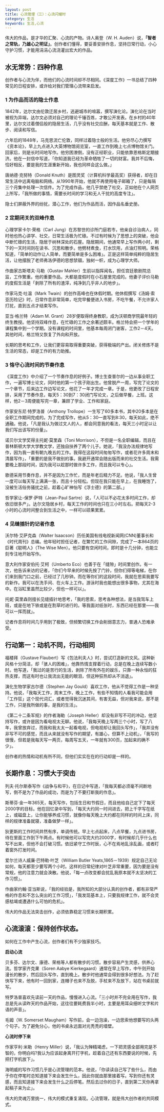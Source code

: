 ```yaml
---
layout: post
title: 心流管理（三）：心流闪耀时
category: 生活
keywords: 生活,心流
---
```


伟大的作品，是才华的汇聚、心流的产物。诗人奥登（W. H. Auden）说，**「智者之常轨，乃雄心之明证」**。创作者们懂得，要妥善安排作息，坚持日常行动，小心守护习惯，才能用涓涓心流浇灌出宏大的作品。

## 水无常势：四种作息

创作者与心流为伴，而他们的心流时间却不尽相同。《深度工作》一书总结了四种常见的日程安排，或许给对我们管理心流带来启发。

### 1 为作品而活的隐士作息

1842年，达尔文由伦敦迁居乡村，逃避城市的喧嚣，撰写演化论。演化论在当时被视为异端，达尔文必须对自己的理论千锤百炼，才敢公开发表。在乡村的40年里，达尔文过着僧侣般的隐居生活，几乎没有社交应酬，每天基本就是工作、散步、阅读和写信。

六年后的1848年，马克思流亡伦敦，同样过着隐士般的生活。他穷尽心力撰写《资本论》，早上九点进入大英博物馆阅览室，一直工作到晚上七点博物馆关门。回家后，则是长时间地写作。他穷困潦倒，没有正经职业，只能依靠恩格斯定期接济。他在一封信中写道，「你知道我已经为革命牺牲了一切的财富。我并不后悔，恰好相反，要是我的生涯重新开始，我也同样会这么做。」

唐纳德·克努特（Donald Knuth）是图灵奖（计算机科学最高奖）获得者，却在日常生活中远离电脑和网络。从1990年开始，他就不再使用电子邮箱了，只是每隔三个月集中处理一次信件。为了完成作品，他几乎禁绝了社交，正如他在个人网页上所写，「我所做的事情，需要长时间的学习和无人干扰的高度专注」。

隐士们屏蔽外界的纷扰，潜心工作，他们为作品而活，因作品名垂史册。

### 2 定期闭关的双峰作息

心理学家卡尔·荣格（Carl Jung）在苏黎世的诊所门庭若市，他亲自诊治病人，同时他也热心讲学、社交，日常生活极为忙碌。不过有时候为了思想上的突破，他会中断忙碌的生活，隐居于树林深处的石屋。隐居期间，他通常早上写作两小时，剩下的一天时间则在读书、沉思和散步。他劈材煮食，打水饮用，点油灯照明。荣格知道，「简单的动作让人简单，而要简单是多么困难」。正是这样简单纯粹的隐居生活，让他摆脱了老师弗洛伊德的思想禁锢，独树一帜，成为心理学大师。

作曲家古斯塔夫·马勒（Gustav Mahler）生前以指挥闻名，担任宫廷歌剧院总监，工作繁重。他的重要作品，大都是度假时在小石屋里完成的。他妻子评价马勒的度假生活是「剥除了所有的渣滓，纯净到几乎非人的地步」。

作家马克·吐温（Mark Twain）的创作高峰也在休假时期。他休假撰写《汤姆·索亚历险记》时，日常作息非常简单，吃完早餐便进入书房，不吃午餐，不允许家人打扰，直到五点才结束写作。

亚当·格兰特（Adam M. Grant）28岁便取得终身教职，成为沃顿商学院最年轻的终生教授。他坚持双峰作息，在忙碌的工作之余著述颇丰。格兰特会把一个学年的课程集中到一个学期。没有课程的时间里，他基本每周闭门谢客，工作2－4天。其他时间，格兰特又恢复了外向和开放。

长期的思考和工作，让我们更容易取得重要突破，获得极端的产出。闭关修炼不是生活的常态，却是工作的有力助推。

### 3 恪守心流时间的节奏作息


《深度工作》中介绍了一个节奏作息的好例子。博士生查普尔的一边从事全职工作，一遍写博士论文，同时他的第一个孩子刚出生。他曾脱产一周，写完了论文的一个章节，后来边工作边写论文，他花了一年才完成一章。于是，他更改了日程安排，采用了节奏作息，每天5：30到7：30闭门写论文，之后做早餐，上班。这样，他2－3周便能写完一章，兼顾了学业、工作和家庭。

作家安东尼·特罗洛普（Anthony Trollope）一生写了60多本书，其中20多本是在全职工作期间完成的。为了完成写作，他从5：30一直写到8:30，每天如此，绝不通融。他说，「凡是我认为做过文人的人，都会同意我的看法，每天三小时足以让我们写出该写的份量」。

诺贝尔文学奖得主托妮·莫里森（Toni Morrison），不但是一名全职编辑，而且在普林斯顿大学大学教文学，还独自扶养了两个儿子。她说，「我没办法规律地写作，因为我一直有朝九晚五的工作。我得在这段时间匆匆写作，或者花许多周末和清晨写作」，「重要的是我不做别的事。我避开通常会随出版而来的社交生活。我需要晚上那段时间，因为我可以趁那时做许多工作，而且我可以专心」。


歌德采用节奏作息，并不是因为工作忙，而是年老后精力不足。他说，「我人生曾一度可以每天写上满满一张，而且十分轻松。但现在我只能在早上，在我睡饱了，没被生活俗务骚扰之前，趁着心旷神怡写《浮士德》的第二部。」


哲学家让-保罗·萨特（Jean-Paul Sartre）说，「人可以不必花太多时间工作，却依旧很多产」。达尔文隐居乡村，每天工作的时间也只在三小时左右。把每天2-3小时的心流时间整合到生活之中，一样可以硕果累累。

### 4 见缝插针的记者作息

沃尔特·艾萨克森（Walter Isaacson）历任美国有线电视新闻网(CNN)董事长和《时代周刊》总编。他年轻时担任记者，在繁忙的工作间隙，完成了一本864页的巨著《聪明人》（The Wise Men）。他只要有空闲时间，即时是十几分钟，也能立刻专注地开始写作。

意大利作家安伯托·艾柯（Umberto Eco）也善于在「缝隙」时间里创作。有一次，他告诉来访的记者，「你们今早来的时候先按了门铃，但你们得等电梯，在你们来到我门口之前，已经过了几秒钟。而在等你们的这段时间，我就在思索我要写的新作。我可以在洗手间、在火车上工作。游泳时我也能想出很多事物，尤其在海中。在浴缸里虽然比较少，但也一样可以」。

托妮·莫里森则擅长见缝插针地思考，「我的思索，思考各种想法，是当我驾车上班，或是在地下铁或是在割草时进行的。等我面对纸张时，东西已经在那里——我可以一挥而就」。

记者作息将时间几乎用到了极致，但频繁切换工作会削弱意志力，普通人恐难承受。

## 行动第一：动机不同，行动相同

福楼拜（Gustave Flaubert）写《包法利夫人》时，尝试打造新的文风。这种新风格十分简洁，却「骇人的困难」，他靠热情支撑着行动，总是在晚上连续写数小时。他写道，「我过的是苦行的生活，剥除了所有外在的娱乐，只靠一种永恒的狂热支撑，而这有时也让我流出无能的眼泪，但这种狂热却从不消退」。

演化生物学家古尔德（Stephen Jay Gould）喜欢工作，他从不觉得工作是一种坚持。他说，「我每天工作，周末工作，晚上工作，有些不知情的人看我可能会用「工作狂」这个现代词汇，或者觉得我沉迷其间，有害无益，但对我来说，那不是工作，只是我所做的事，是我的生活」。

《第二十二条军规》的作者海勒（Joseph Heller）却没有非写不可的冲动，他坚持写作，或许是因为看电视太无聊。他说，「我每天晚上写两三个小时，写了八年，我曾放弃过，而我和我太太一起看电视，但电视却让我回头写作」，「我并没有非写不可的感觉，而且从来就没有写作的期望，有雄心，但算不上动机」，「我写的很慢，但若是我每天写一两页，每周写五天，一年就有300页，加起来的确不少」。

创作者的热情和动机有所不同，但他们实实在在的行动却是一样的。

## 长期作息：习惯大于突击


列夫·托尔斯泰写作《战争与和平》，在日记中写道，「我每天都必须毫不间断地写，倒不是为了作品的成功，而是为了不要打断我的作息」。

斯蒂芬·金一年365天，每天写作，包括生日和节假日，而且他给自己定下了每天2000字的目标。他在回忆录中写到，「每天大约同一时间进去，把上千字写在纸上，或磁盘上，让你能够养成习惯，就像你每天晚上大约都在同样的时间上床，同样的规律准备就寝，准备做梦一样」。

狄更斯的工作时间井然有序，单调传统。早上七点起床，八点早餐，九点进书房，待在里面工作到下午两点。有时候他可以写完大约2000字，有时候却几乎什么也写不出来，但他不会打破习惯。依旧紧守工作时辰，心不在焉地乱涂乱画，或者盯着窗外打发时间。

爱尔兰诗人威廉·巴特勒·叶芝（William Butler Yeats,1865－1939）规定自己无论如何，每天都至少要写两个小时。这样的日常纪律对叶芝非常重要，因为要是没有常规，他的注意力就会涣散。他说，「每一点改变都会扰乱我原本就不太坚决的工作习惯」。

作曲家约翰·亚当斯说，「我的经验是，我所知的大部分认真的创作者，都有非常严格的作息和不怎么突出的工作习惯」，「我发现基本上，只要我规律工作，就不会灵感枯竭或遭遇什么可怕的危机」。

伟大的作品无法突击创作，必须依靠稳定习惯来长期积累。

## 心流滚滚：保持创作状态。

如何在工作中产生心流，创作者们有不少独家技巧。

**启动心流**

贝多芬、达尔文、康德、荣格等人都有散步的习惯。散步容易产生灵感，供养心流。哲学家齐克果（Soren Aabye Kierkegaard）通常在早上写作，中午则开始漫长的散步，然后回头写作，直到晚上。散步时他通常会得到很多好想法。为了赶快写下来，他有时一回到家，连帽子也来不及脱，手杖来不及放下，站在书桌前就写。

特罗洛普喜欢先读前一天的作品，慢慢进入心流。「三小时并不完全用在写作，我总是先从读昨天的作品开始，这往往要耗费我半小时，主要是用耳朵细听文字和片语的声音」。

毛姆（W. Somerset Maugham）写作前，会一边泡澡，一边思索他想要写的头两个句子。为了避免分心，他的书桌永远面对光秃秃的墙壁。

**心流时停下来**

作家亨利·米勒（Henry Miller）说，「我认为殚精竭虑，一下把灵感全部用完是不智的，你明白吗?我认为应该起身离开打字机，趁着自己还有东西要说的时候，先把打字机放下」。

海明威的写作习惯几乎是心流管理的范本。他说，「你读读自己写了些什么，而由于你在停笔时总知道接下来会发生什么，因此你就由那里接着写。写到你还有灵感，而且知道接下来会发生什么之后停笔。然后去过你的日子，直到第二天你再拿起稿子来为止」。

伟大的灵魂万里挑一，伟大的模式重复涌现。心流管理，就是伟大创作者的共同模式。
